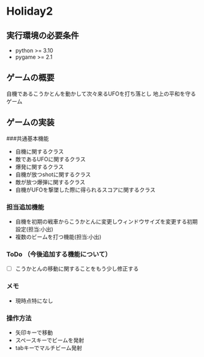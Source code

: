 # Holiday2

## 実行環境の必要条件
* python >= 3.10
* pygame >= 2.1

## ゲームの概要
自機であるこうかとんを動かして次々来るUFOを打ち落とし
地上の平和を守るゲーム

## ゲームの実装
###共通基本機能
* 自機に関するクラス
* 敵であるUFOに関するクラス
* 爆発に関するクラス
* 自機が放つshotに関するクラス
* 敵が放つ爆弾に関するクラス
* 自機がUFOを撃墜した際に得られるスコアに関するクラス
### 担当追加機能
* 自機を初期の戦車からこうかとんに変更しウィンドウサイズを変更する初期設定(担当:小出)
* 複数のビームを打つ機能(担当:小出)
### ToDo  （今後追加する機能について）
- [ ] こうかとんの移動に関することをもう少し修正する
### メモ
* 現時点特になし
  
### 操作方法
* 矢印キーで移動
* スペースキーでビームを発射
* tabキーでマルチビーム発射
